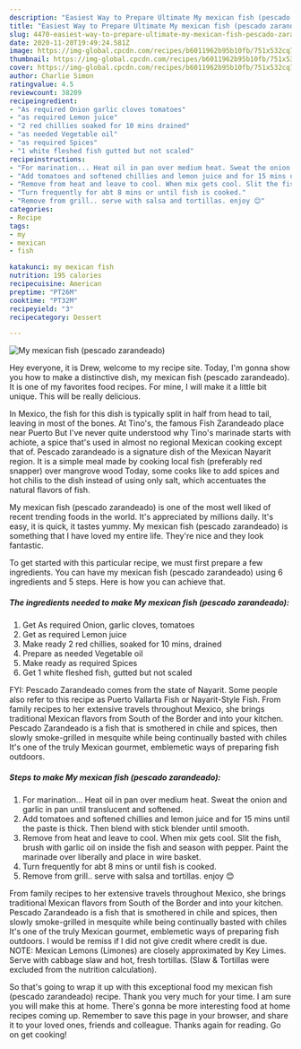```yaml
---
description: "Easiest Way to Prepare Ultimate My mexican fish (pescado zarandeado)"
title: "Easiest Way to Prepare Ultimate My mexican fish (pescado zarandeado)"
slug: 4470-easiest-way-to-prepare-ultimate-my-mexican-fish-pescado-zarandeado
date: 2020-11-20T19:49:24.581Z
image: https://img-global.cpcdn.com/recipes/b6011962b95b10fb/751x532cq70/my-mexican-fish-pescado-zarandeado-recipe-main-photo.jpg
thumbnail: https://img-global.cpcdn.com/recipes/b6011962b95b10fb/751x532cq70/my-mexican-fish-pescado-zarandeado-recipe-main-photo.jpg
cover: https://img-global.cpcdn.com/recipes/b6011962b95b10fb/751x532cq70/my-mexican-fish-pescado-zarandeado-recipe-main-photo.jpg
author: Charlie Simon
ratingvalue: 4.5
reviewcount: 38209
recipeingredient:
- "As required Onion garlic cloves tomatoes"
- "as required Lemon juice"
- "2 red chillies soaked for 10 mins drained"
- "as needed Vegetable oil"
- "as required Spices"
- "1 white fleshed fish gutted but not scaled"
recipeinstructions:
- "For marination... Heat oil in pan over medium heat. Sweat the onion and garlic in pan until translucent and softened."
- "Add tomatoes and softened chillies and lemon juice and for 15 mins until the paste is thick. Then blend with stick blender until smooth."
- "Remove from heat and leave to cool. When mix gets cool. Slit the fish, brush with garlic oil on inside the fish and season with pepper. Paint the marinade over liberally and place in wire basket."
- "Turn frequently for abt 8 mins or until fish is cooked."
- "Remove from grill.. serve with salsa and tortillas. enjoy 😊"
categories:
- Recipe
tags:
- my
- mexican
- fish

katakunci: my mexican fish 
nutrition: 195 calories
recipecuisine: American
preptime: "PT26M"
cooktime: "PT32M"
recipeyield: "3"
recipecategory: Dessert

---
```



![My mexican fish (pescado zarandeado)](https://img-global.cpcdn.com/recipes/b6011962b95b10fb/751x532cq70/my-mexican-fish-pescado-zarandeado-recipe-main-photo.jpg)

Hey everyone, it is Drew, welcome to my recipe site. Today, I'm gonna show you how to make a distinctive dish, my mexican fish (pescado zarandeado). It is one of my favorites food recipes. For mine, I will make it a little bit unique. This will be really delicious.

In Mexico, the fish for this dish is typically split in half from head to tail, leaving in most of the bones. At Tino&#39;s, the famous Fish Zarandeado place near Puerto But I&#39;ve never quite understood why Tino&#39;s marinade starts with achiote, a spice that&#39;s used in almost no regional Mexican cooking except that of. Pescado zarandeado is a signature dish of the Mexican Nayarit region. It is a simple meal made by cooking local fish (preferably red snapper) over mangrove wood Today, some cooks like to add spices and hot chilis to the dish instead of using only salt, which accentuates the natural flavors of fish.

My mexican fish (pescado zarandeado) is one of the most well liked of recent trending foods in the world. It's appreciated by millions daily. It's easy, it is quick, it tastes yummy. My mexican fish (pescado zarandeado) is something that I have loved my entire life. They're nice and they look fantastic.


To get started with this particular recipe, we must first prepare a few ingredients. You can have my mexican fish (pescado zarandeado) using 6 ingredients and 5 steps. Here is how you can achieve that.

<!--inarticleads1-->

##### The ingredients needed to make My mexican fish (pescado zarandeado):

1. Get As required Onion, garlic cloves, tomatoes
1. Get as required Lemon juice
1. Make ready 2 red chillies, soaked for 10 mins, drained
1. Prepare as needed Vegetable oil
1. Make ready as required Spices
1. Get 1 white fleshed fish, gutted but not scaled


FYI: Pescado Zarandeado comes from the state of Nayarit. Some people also refer to this recipe as Puerto Vallarta Fish or Nayarit-Style Fish. From family recipes to her extensive travels throughout Mexico, she brings traditional Mexican flavors from South of the Border and into your kitchen. Pescado Zarandeado is a fish that is smothered in chile and spices, then slowly smoke-grilled in mesquite while being continually basted with chiles It&#39;s one of the truly Mexican gourmet, emblemetic ways of preparing fish outdoors. 

<!--inarticleads2-->

##### Steps to make My mexican fish (pescado zarandeado):

1. For marination... Heat oil in pan over medium heat. Sweat the onion and garlic in pan until translucent and softened.
1. Add tomatoes and softened chillies and lemon juice and for 15 mins until the paste is thick. Then blend with stick blender until smooth.
1. Remove from heat and leave to cool. When mix gets cool. Slit the fish, brush with garlic oil on inside the fish and season with pepper. Paint the marinade over liberally and place in wire basket.
1. Turn frequently for abt 8 mins or until fish is cooked.
1. Remove from grill.. serve with salsa and tortillas. enjoy 😊


From family recipes to her extensive travels throughout Mexico, she brings traditional Mexican flavors from South of the Border and into your kitchen. Pescado Zarandeado is a fish that is smothered in chile and spices, then slowly smoke-grilled in mesquite while being continually basted with chiles It&#39;s one of the truly Mexican gourmet, emblemetic ways of preparing fish outdoors. I would be remiss if I did not give credit where credit is due. NOTE: Mexican Lemons (Limones) are closely approximated by Key Limes. Serve with cabbage slaw and hot, fresh tortillas. (Slaw &amp; Tortillas were excluded from the nutrition calculation). 

So that's going to wrap it up with this exceptional food my mexican fish (pescado zarandeado) recipe. Thank you very much for your time. I am sure you will make this at home. There's gonna be more interesting food at home recipes coming up. Remember to save this page in your browser, and share it to your loved ones, friends and colleague. Thanks again for reading. Go on get cooking!
